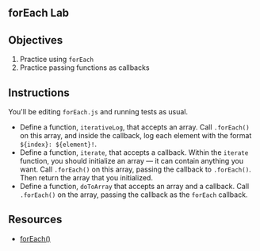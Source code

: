 forEach Lab
---

## Objectives

1. Practice using `forEach`
2. Practice passing functions as callbacks

## Instructions

You'll be editing `forEach.js` and running tests as usual.

- Define a function, `iterativeLog`, that accepts an array. Call `.forEach()` on this array, and inside the callback, log each element with the format `${index}: ${element}!`.
- Define a function, `iterate`, that accepts a callback. Within the `iterate` function, you should initialize an array — it can contain anything you want. Call `.forEach()` on this array, passing the callback to `.forEach()`. Then return the array that you initialized.
- Define a function, `doToArray` that accepts an array and a callback. Call `.forEach()` on the array, passing the callback as the `forEach` callback.

## Resources

- [forEach()](https://developer.mozilla.org/en-US/docs/Web/JavaScript/Reference/Global_Objects/Array/forEach)
